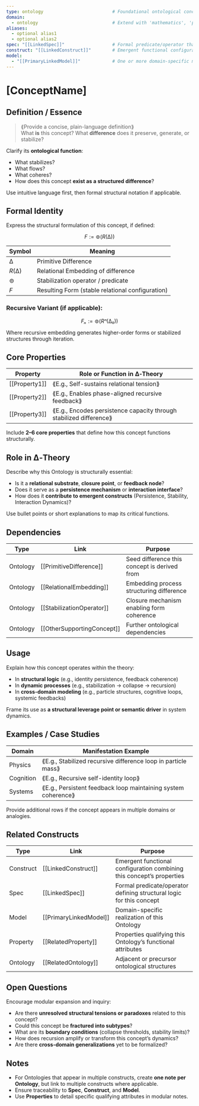 ```yaml
---
type: ontology                          # Foundational ontological concept
domain:
  - ontology                            # Extend with 'mathematics', 'physics', etc. if cross-domain
aliases:
  - optional alias1
  - optional alias2
spec: "[[LinkedSpec]]"                  # Formal predicate/operator that defines or evaluates this concept
construct: "[[LinkedConstruct]]"        # Emergent functional configuration this Ontology participates in
model:
  - "[[PrimaryLinkedModel]]"            # One or more domain-specific model instantiations
---
```


# [ConceptName]

## Definition / Essence

> ⟪Provide a concise, plain-language definition⟫  
What **is** this concept? What **difference** does it preserve, generate, or stabilize?

Clarify its **ontological function**:
- What stabilizes?
- What flows?
- What coheres?
- How does this concept **exist as a structured difference**?

Use intuitive language first, then formal structural notation if applicable.

## Formal Identity

Express the structural formulation of this concept, if defined:

$$
F := ⊚(R(∆))
$$

|Symbol|Meaning|
|---|---|
|$∆$|Primitive Difference|
|$R(∆)$|Relational Embedding of difference|
|$⊚$|Stabilization operator / predicate|
|$F$|Resulting Form (stable relational configuration)|

### Recursive Variant (if applicable):
$$
Fₙ := ⊚(Rⁿ(∆₀))
$$

Where recursive embedding generates higher-order forms or stabilized structures through iteration.

## Core Properties

|Property|Role or Function in ∆‑Theory|
|---|---|
|[[Property1]]|⟪E.g., Self-sustains relational tension⟫|
|[[Property2]]|⟪E.g., Enables phase-aligned recursive feedback⟫|
|[[Property3]]|⟪E.g., Encodes persistence capacity through stabilized difference⟫|

Include **2–6 core properties** that define how this concept functions structurally.

## Role in ∆‑Theory

Describe why this Ontology is structurally essential:
- Is it a **relational substrate**, **closure point**, or **feedback node**?
- Does it serve as a **persistence mechanism** or **interaction interface**?
- How does it **contribute to emergent constructs** (Persistence, Stability, Interaction Dynamics)?

Use bullet points or short explanations to map its critical functions.

## Dependencies

|Type|Link|Purpose|
|---|---|---|
|Ontology|[[PrimitiveDifference]]|Seed difference this concept is derived from|
|Ontology|[[RelationalEmbedding]]|Embedding process structuring difference|
|Ontology|[[StabilizationOperator]]|Closure mechanism enabling form coherence|
|Ontology|[[OtherSupportingConcept]]|Further ontological dependencies|

## Usage

Explain how this concept operates within the theory:
- In **structural logic** (e.g., identity persistence, feedback coherence)
- In **dynamic processes** (e.g., stabilization → collapse → recursion)
- In **cross-domain modeling** (e.g., particle structures, cognitive loops, systemic feedbacks)

Frame its use as **a structural leverage point or semantic driver** in system dynamics.

## Examples / Case Studies

|Domain|Manifestation Example|
|---|---|
|Physics|⟪E.g., Stabilized recursive difference loop in particle mass⟫|
|Cognition|⟪E.g., Recursive self-identity loop⟫|
|Systems|⟪E.g., Persistent feedback loop maintaining system coherence⟫|

Provide additional rows if the concept appears in multiple domains or analogies.

## Related Constructs

|Type|Link|Purpose|
|---|---|---|
|Construct|[[LinkedConstruct]]|Emergent functional configuration combining this concept’s properties|
|Spec|[[LinkedSpec]]|Formal predicate/operator defining structural logic for this concept|
|Model|[[PrimaryLinkedModel]]|Domain-specific realization of this Ontology|
|Property|[[RelatedProperty]]|Properties qualifying this Ontology’s functional attributes|
|Ontology|[[RelatedOntology]]|Adjacent or precursor ontological structures|

## Open Questions

Encourage modular expansion and inquiry:
- Are there **unresolved structural tensions or paradoxes** related to this concept?
- Could this concept be **fractured into subtypes**?
- What are its **boundary conditions** (collapse thresholds, stability limits)?
- How does recursion amplify or transform this concept’s dynamics?
- Are there **cross-domain generalizations** yet to be formalized?

## Notes

- For Ontologies that appear in multiple constructs, create **one note per Ontology**, but link to multiple constructs where applicable.
- Ensure traceability to **Spec**, **Construct**, and **Model**.
- Use **Properties** to detail specific qualifying attributes in modular notes.

